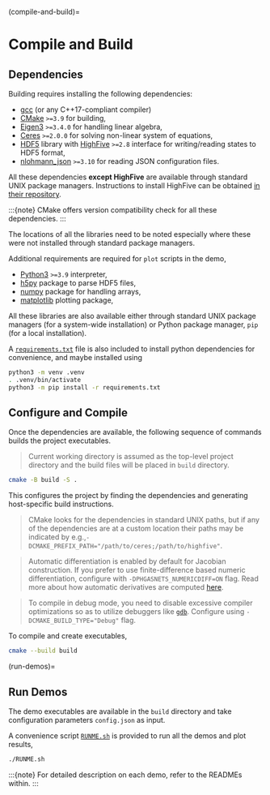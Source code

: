 (compile-and-build)=
# Compile and Build

## Dependencies

Building requires installing the following dependencies:

* [gcc](https://gcc.gnu.org/) (or any C++17-compliant compiler)
* [CMake](https://gitlab.kitware.com/cmake/cmake) `>=3.9` for building,
* [Eigen3](https://gitlab.com/libeigen/eigen) `>=3.4.0` for handling linear algebra,
* [Ceres](http://ceres-solver.org/) `>=2.0.0` for solving non-linear system of equations,
* [HDF5](https://www.hdfgroup.org/solutions/hdf5/) library with [HighFive](https://bluebrain.github.io/HighFive/) `>=2.8` interface for writing/reading states to HDF5 format,
* [nlohmann_json](https://github.com/nlohmann/json) `>=3.10` for reading JSON configuration files.

All these dependencies **except HighFive** are available through standard UNIX package managers.
Instructions to install HighFive can be obtained [in their repository](https://github.com/BlueBrain/HighFive/blob/v2.9.0/doc/installation.md).

:::{note}
CMake offers version compatibility check for all these dependencies.
:::

The locations of all the libraries need to be noted especially where these were not installed through standard package managers.

Additional requirements are required for `plot` scripts in the demo,
* [Python3](https://www.python.org) `>=3.9` interpreter,
* [h5py](https://www.h5py.org/) package to parse HDF5 files,
* [numpy](https://numpy.org) package for handling arrays,
* [matplotlib](https://matplotlib.org/) plotting package,

All these libraries are also available either through standard UNIX package managers (for a system-wide installation) or Python package manager, `pip` (for a local installation).

A [`requirements.txt`](requirements.txt) file is also included to install python dependencies for convenience, and maybe installed using
```bash
python3 -m venv .venv
. .venv/bin/activate
python3 -m pip install -r requirements.txt
```

## Configure and Compile

Once the dependencies are available, the following sequence of commands builds the project executables.

> Current working directory is assumed as the top-level project directory and the build files will be placed in `build` directory.

```bash
cmake -B build -S .
```
This configures the project by finding the dependencies and generating host-specific build instructions.

> CMake looks for the dependencies in standard UNIX paths, but if any of the dependencies are at a custom location their paths may be indicated by e.g.,`-DCMAKE_PREFIX_PATH="/path/to/ceres;/path/to/highfive"`.

> Automatic differentiation is enabled by default for Jacobian construction. If you prefer to use finite-difference based numeric differentiation, configure with `-DPHGASNETS_NUMERICDIFF=ON` flag. Read more about how automatic derivatives are computed [here](http://ceres-solver.org/automatic_derivatives.html).

> To compile in debug mode, you need to disable excessive compiler optimizations so as to utilize debuggers like [`gdb`](https://www.sourceware.org/gdb/). Configure using `-DCMAKE_BUILD_TYPE="Debug"` flag.

To compile and create executables,
```bash
cmake --build build
```

(run-demos)=
## Run Demos

The demo executables are available in the `build` directory and take configuration parameters `config.json` as input.

A convenience script [`RUNME.sh`](RUNME.sh) is provided to run all the demos and plot results,

```bash
./RUNME.sh
```

:::{note}
For detailed description on each demo, refer to the READMEs within.
:::
